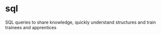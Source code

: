 # sql

SQL queries to share knowledge, quickly understand structures and train trainees and apprentices
